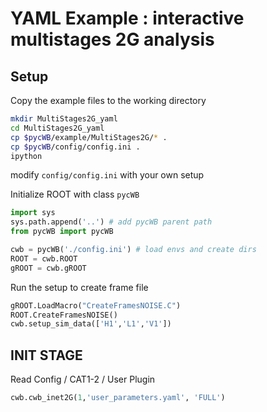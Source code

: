 # YAML Example : interactive multistages 2G analysis

## Setup

Copy the example files to the working directory

```bash
mkdir MultiStages2G_yaml
cd MultiStages2G_yaml
cp $pycWB/example/MultiStages2G/* .
cp $pycWB/config/config.ini .
ipython
```

modify `config/config.ini` with your own setup

Initialize ROOT with class `pycWB` 

```python
import sys
sys.path.append('..') # add pycWB parent path
from pycWB import pycWB

cwb = pycWB('./config.ini') # load envs and create dirs
ROOT = cwb.ROOT
gROOT = cwb.gROOT
```

Run the setup to create frame file
```python
gROOT.LoadMacro("CreateFramesNOISE.C")
ROOT.CreateFramesNOISE()
cwb.setup_sim_data(['H1','L1','V1'])
```

## INIT STAGE

Read Config / CAT1-2 / User Plugin
```python
cwb.cwb_inet2G(1,'user_parameters.yaml', 'FULL')
```